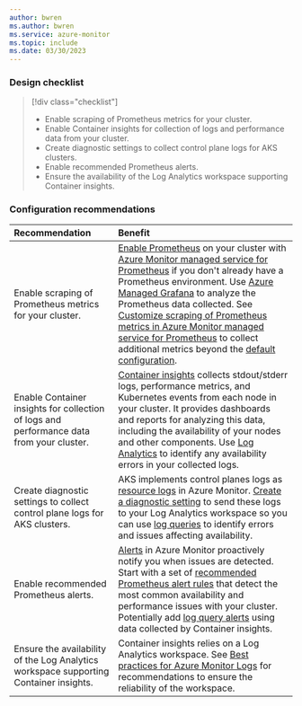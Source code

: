 ```yaml
---
author: bwren
ms.author: bwren
ms.service: azure-monitor
ms.topic: include
ms.date: 03/30/2023
---
```



### Design checklist

> [!div class="checklist"]
> - Enable scraping of Prometheus metrics for your cluster. 
> - Enable Container insights for collection of logs and performance data from your cluster.
> - Create diagnostic settings to collect control plane logs for AKS clusters.
> - Enable recommended Prometheus alerts.
> - Ensure the availability of the Log Analytics workspace supporting Container insights.


### Configuration recommendations

| Recommendation | Benefit |
|:---|:---|
| Enable scraping of Prometheus metrics for your cluster. | [Enable Prometheus](../containers/kubernetes-monitoring-enable.md#enable-prometheus-and-grafana) on your cluster with [Azure Monitor managed service for Prometheus](../essentials/prometheus-metrics-overview.md) if you don't already have a Prometheus environment. Use [Azure Managed Grafana](../../managed-grafana/overview.md) to analyze the Prometheus data collected. See [Customize scraping of Prometheus metrics in Azure Monitor managed service for Prometheus](../containers/prometheus-metrics-scrape-configuration.md) to collect additional metrics beyond the [default configuration](../containers/prometheus-metrics-scrape-default.md). |
| Enable Container insights for collection of logs and performance data from your cluster. | [Container insights](../containers/container-insights-overview.md) collects stdout/stderr logs, performance metrics, and Kubernetes events from each node in your cluster. It provides dashboards and reports for analyzing this data, including the availability of your nodes and other components. Use [Log Analytics](../logs/log-analytics-overview.md) to identify any availability errors in your collected logs.  |
| Create diagnostic settings to collect control plane logs for AKS clusters. | AKS implements control planes logs as [resource logs](../essentials/resource-logs.md) in Azure Monitor. [Create a diagnostic setting](../essentials/diagnostic-settings.md) to send these logs to your Log Analytics workspace so you can use [log queries](../logs/log-query-overview.md) to identify errors and issues affecting availability. |
| Enable recommended Prometheus alerts. | [Alerts](../alerts/alerts-overview.md) in Azure Monitor proactively notify you when issues are detected.  Start with a set of [recommended Prometheus alert rules](../containers/container-insights-metric-alerts.md#enable-prometheus-alert-rules) that detect the most common availability and performance issues with your cluster. Potentially add [log query alerts](../containers/container-insights-log-alerts.md) using data collected by Container insights. |
| Ensure the availability of the Log Analytics workspace supporting Container insights. | Container insights relies on a Log Analytics workspace. See [Best practices for Azure Monitor Logs](../best-practices-logs.md#reliability) for recommendations to ensure the reliability of the workspace. |